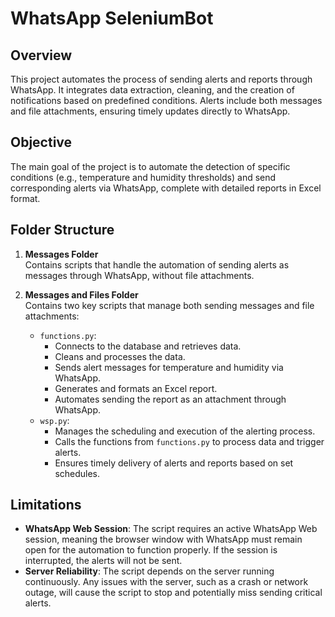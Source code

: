 # WhatsApp SeleniumBot

## Overview
This project automates the process of sending alerts and reports through WhatsApp. It integrates data extraction, cleaning, and the creation of notifications based on predefined conditions. Alerts include both messages and file attachments, ensuring timely updates directly to WhatsApp.

## Objective
The main goal of the project is to automate the detection of specific conditions (e.g., temperature and humidity thresholds) and send corresponding alerts via WhatsApp, complete with detailed reports in Excel format.

## Folder Structure

1. **Messages Folder**  
   Contains scripts that handle the automation of sending alerts as messages through WhatsApp, without file attachments.

2. **Messages and Files Folder**  
   Contains two key scripts that manage both sending messages and file attachments:
   - ``functions.py``: 
     - Connects to the database and retrieves data.
     - Cleans and processes the data.
     - Sends alert messages for temperature and humidity via WhatsApp.
     - Generates and formats an Excel report.
     - Automates sending the report as an attachment through WhatsApp.
   - ``wsp.py``: 
     - Manages the scheduling and execution of the alerting process.
     - Calls the functions from `functions.py` to process data and trigger alerts.
     - Ensures timely delivery of alerts and reports based on set schedules.


## Limitations

- **WhatsApp Web Session**: The script requires an active WhatsApp Web session, meaning the browser window with WhatsApp must remain open for the automation to function properly. If the session is interrupted, the alerts will not be sent.
- **Server Reliability**: The script depends on the server running continuously. Any issues with the server, such as a crash or network outage, will cause the script to stop and potentially miss sending critical alerts.